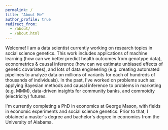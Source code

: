 ```yaml
---
permalink: /
title: "About Me"
author_profile: true
redirect_from: 
  - /about/
  - /about.html
---
```


Welcome! I am a data scientist currently working on research topics in social science genetics. This work includes applications of machine learning (how can we better predict health outcomes from genotype data), econometrics & causal inference (how can we estimate unbiased effects of genetic covariates), and lots of data engineering (e.g. creating automated pipelines to analyze data on millions of variants for each of hundreds of thousands of individuals). In the past, I've worked on problems such as: applying Bayesian methods and causal inference to problems in marketing (e.g. MMM), data-driven insights for community banks, and commoidty (electricity) futures. 

I'm currently completing a PhD in economics at George Mason, with fields in economic experiments and social science genetics. Prior to that, I obtained a master's degree and bachelor's degree in economics from the University of Alabama.

